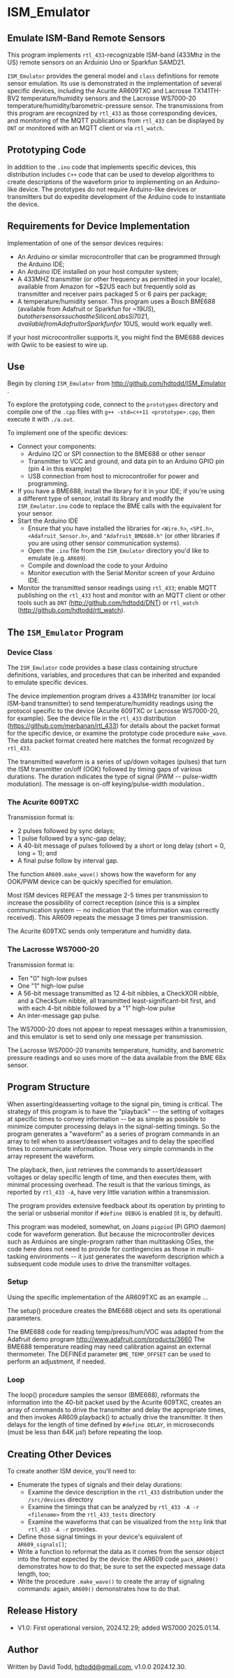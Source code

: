 # ISM_Emulator
## Emulate ISM-Band Remote Sensors

This program implements `rtl_433`-recognizable ISM-band (433Mhz in the US) remote sensors on an Arduinio Uno or Sparkfun SAMD21.

`ISM_Emulator` provides the general model and `class` definitions for remote sensor emulation.  Its use is demonstrated in the implementation of several specific devices, including the Acurite AR609TXC and Lacrosse TX141TH-BV2 temperature/humidity sensors and the Lacrosse WS7000-20 temperature/humidity/barometric-pressure sensor.  The transmissions from this program are recognized by `rtl_433` as those corresponding devices, and monitoring of the MQTT publications from `rtl_433` can be displayed by `DNT` or monitored with an MQTT client or via `rtl_watch`.

## Prototyping Code

In addition to the `.ino` code that implements specific devices, this distribution includes `C++` code that can be used to develop algorithms to create descriptions of the waveform prior to implementing on an Arduino-like device.  The prototypes do not require Arduino-like devices or transmitters but do expedite development of the Arduino code to instantiate the device.

## Requirements for Device Implementation

Implementation of one of the sensor devices requires:

* An Arduino or similar microcontroller that can be programmed through the Arduino IDE;
* An Arduino IDE installed on your host computer system;
* A 433MHZ transmitter (or other frequency as permitted in your locale), available from Amazon for ~$2US each but frequently sold as transmitter and receiver pairs packaged 5 or 6 pairs per package; 
* A temperature/humidity sensor.  This program uses a Bosch BME688 (available from Adafruit or Sparkfun for ~$19US), but other sensors such as the Silicon Labs Si7021, available from Adafruit or Sparkfun for ~$10US, would work equally well.

If your host microcontroller supports it, you might find the BME688 devices with Qwiic to be easiest to wire up.

## Use

Begin by cloning `ISM_Emulator` from http://github.com/hdtodd/ISM_Emulator .

To explore the prototyping code, connect to the `prototypes` directory and compile one of the `.cpp` files with `g++ -std=c++11 <prototype>.cpp`, then execute it with `./a.out`.

To implement one of the specific devices:

* Connect your components:
	* Arduino I2C or SPI connection to the BME688 or other sensor
	* Transmitter to VCC and ground, and data pin to an Arduino GPIO pin (pin 4 in this example)
	* USB connection from host to microcontroller for power and programming.
* If you have a BME688, install the library for it in your IDE; if you're using a different type of sensor, install its library and modify the `ISM_Emulator.ino` code to replace the BME calls with the equivalent for your sensor.
* Start the Arduino IDE
  	* Ensure that you have installed the libraries for `<Wire.h>`, `<SPI.h>`, `<Adafruit_Sensor.h>`, and `"Adafruit_BME680.h"` (or other libraries if you are using other sensor communication systems).
	* Open the `.ino` file from the `ISM_Emulator` directory you'd like to emulate (e.g. `AR609`).
	* Compile and download the code to your Arduino
	* Monitor execution with the Serial Monitor screen of your Arduino IDE.
* Monitor the transmitted sensor readings using `rtl_433`; enable MQTT publishing on the `rtl_433` host and monitor with an MQTT client or other tools such as `DNT` (http://github.com/hdtodd/DNT) or `rtl_watch` (http://github.com/hdtodd/rtl_watch).

## The `ISM_Emulator` Program

### Device Class

The `ISM_Emulator` code provides a base class containing structure definitions, variables, and procedures that can be inherited and expanded to emulate specific devices.

The device implemention program drives a 433MHz transmitter (or local ISM-band transmitter) to send temperature/humidity readings using the protocol specific to the device (Acurite 609TXC or Lacrosse WS7000-20, for example).  See the device file in the `rtl_433` distribution (https://github.com/merbanan/rtl_433) for details about the packet format for the specific device, or examine the prototype code procedure `make_wave`.  The data packet format created here matches the format recognized by `rtl_433`.

The transmitted waveform is a series of up/down voltages (pulses) that turn the ISM transmitter on/off (OOK) followed by timing gaps of various durations.  The duration indicates the type of signal (PWM -- pulse-width modulation).  The message is on-off keying/pulse-width modulation..

### The Acurite 609TXC

Transmission format is:

* 2 pulses followed by sync delays;
* 1 pulse followed by a sync-gap delay; 
* A 40-bit message of pulses followed by a short or long delay (short = 0, long = 1); and
* A final pulse follow by interval gap.

The function `AR609.make_wave()` shows how the waveform for any OOK/PWM device can be quickly specified for emulation.

Most ISM devices REPEAT the message 2-5 times per transmission to increase the possibility of correct reception (since this is a simplex communication system -- no indication that the information was correctly received).  This AR609 repeats the message 3 times per transmission.

The Acurite 609TXC sends only temperature and humidity data.

### The Lacrosse WS7000-20

Transmission format is:

* Ten "0" high-low pulses
* One "1" high-low pulse
* A 56-bit message transmitted as 12 4-bit nibbles, a CheckXOR nibble, and a CheckSum nibble, all transmitted least-significant-bit first, and with each 4-bit nibble followed by a "1" high-low pulse
* An inter-message gap pulse.

The WS7000-20 does not appear to repeat messages within a transmission, and this emulator is set to send only one message per transmission.

The Lacrosse WS7000-20 transmits temperature, humidity, and barometric pressure readings and so uses more of the data available from the BME 68x sensor.

## Program Structure

When asserting/deasserting voltage to the signal pin, timing is critical.  The strategy of this program is to have the "playback" -- the setting of voltages at specific times to convey information -- be as simple as possible to minimize computer processing delays in the signal-setting timings.  So the program generates a "waveform" as a series of program commands in an array to tell when to assert/deassert voltages and to delay the specified times to communicate information.  Those very simple commands in the array represent the waveform.

The playback, then, just retrieves the commands to assert/deassert voltages or delay specific length of time, and then executes them, with minimal processing overhead.  The result is that the various timings, as reported by `rtl_433 -A`, have very little variation within a transmission.

The program provides extensive feedback about its operation by printing to the serial or usbserial monitor if `#define DEBUG` is enabled (it is, by default).

This program was modeled, somewhat, on Joans `pigpiod` (Pi GPIO daemon) code for waveform generation.  But because the microcontroller devices such as Arduinos are single-program rather than multitasking OSes, the code here does not need to provide for contingencies as those in multi-tasking environments -- it just generates the waveform description which a subsequent code module uses to drive the transmitter voltages.

### Setup

Using the specific implementation of the AR609TXC as an example ...

The setup() procedure creates the BME688 object and sets its operational parameters.

The BME688 code for reading temp/press/hum/VOC was adapted from the Adafruit demo program http://www.adafruit.com/products/3660
The BME688 temperature reading may need calibration against an external thermometer.  The DEFINEd parameter `BME_TEMP_OFFSET` can be used to perform an adjustment, if needed.

### Loop
The loop() procedure samples the sensor (BME688), reformats the information into the 40-bit packet used by the Acurite 609TXC, creates an array of commands to drive the transmitter and delay the appropriate times, and then invokes AR609.playback() to actually drive the transmitter.  It then delays for the length of time defined by `#define DELAY`, in microseconds (must be less than 64K µs!) before repeating the loop.

## Creating Other Devices
To create another ISM device, you'll need to:
*  Enumerate the types of signals and their delay durations:
	*  Examine the device description in the `rtl_433` distribution under the `/src/devices` directory
	*  Examine the timings that can be analyzed by `rtl_433 -A -r <filename>` from the `rtl_433_tests` directory
	*  Examine the waveforms that can be visualized from the `http` link that `rtl_433 -A -r` provides.
*  Define those signal timings in your device's equivalent of `AR609_signals[]`; 
*  Write a function to reformat the data as it comes from the sensor object into the format expected by the device: the AR609 code `pack_AR609()` demonstrates how to do that; be sure to set the expected message data length, too;
*  Write the procedure `.make_wave()` to create the array of signaling commands: again, `AR609()` demonstrates how to do that.

## Release History

*  V1.0: First operational version, 2024.12.29; added WS7000 2025.01.14.

## Author
Written by David Todd, hdtodd@gmail.com, v1.0.0 2024.12.30.

